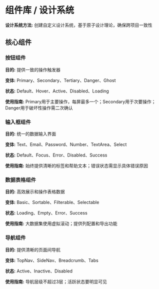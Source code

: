 # 组件库 / 设计系统

**设计系统方法:** 创建自定义设计系统，基于原子设计理论，确保跨项目一致性

## 核心组件

### 按钮组件

**目的:** 提供一致的操作触发器

**变体:** Primary、Secondary、Tertiary、Danger、Ghost

**状态:** Default、Hover、Active、Disabled、Loading

**使用指南:** Primary用于主要操作，每屏最多一个；Secondary用于次要操作；Danger用于破坏性操作需二次确认

### 输入框组件

**目的:** 统一的数据输入界面

**变体:** Text、Email、Password、Number、TextArea、Select

**状态:** Default、Focus、Error、Disabled、Success

**使用指南:** 始终提供清晰的标签和帮助文本；错误状态需显示具体错误原因

### 数据表格组件

**目的:** 高效展示和操作表格数据

**变体:** Basic、Sortable、Filterable、Selectable

**状态:** Loading、Empty、Error、Success

**使用指南:** 大数据集使用虚拟滚动；提供列配置和导出功能

### 导航组件

**目的:** 提供清晰的页面间导航

**变体:** TopNav、SideNav、Breadcrumb、Tabs

**状态:** Active、Inactive、Disabled

**使用指南:** 导航层级不超过3层；活跃状态要明显可见
